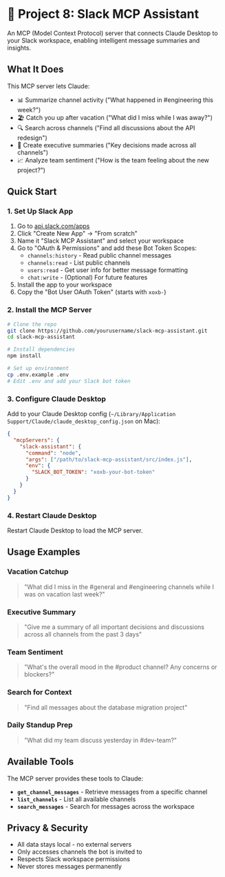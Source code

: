# 🤖 Project 8: Slack MCP Assistant

An MCP (Model Context Protocol) server that connects Claude Desktop to your Slack workspace, enabling intelligent message summaries and insights.

## What It Does

This MCP server lets Claude:
- 📊 Summarize channel activity ("What happened in #engineering this week?")
- 🏖️ Catch you up after vacation ("What did I miss while I was away?")
- 🔍 Search across channels ("Find all discussions about the API redesign")
- 👔 Create executive summaries ("Key decisions made across all channels")
- 📈 Analyze team sentiment ("How is the team feeling about the new project?")

## Quick Start

### 1. Set Up Slack App

1. Go to [api.slack.com/apps](https://api.slack.com/apps)
2. Click "Create New App" → "From scratch"
3. Name it "Slack MCP Assistant" and select your workspace
4. Go to "OAuth & Permissions" and add these Bot Token Scopes:
   - `channels:history` - Read public channel messages
   - `channels:read` - List public channels
   - `users:read` - Get user info for better message formatting
   - `chat:write` - (Optional) For future features
5. Install the app to your workspace
6. Copy the "Bot User OAuth Token" (starts with `xoxb-`)

### 2. Install the MCP Server

```bash
# Clone the repo
git clone https://github.com/yourusername/slack-mcp-assistant.git
cd slack-mcp-assistant

# Install dependencies
npm install

# Set up environment
cp .env.example .env
# Edit .env and add your Slack bot token
```

### 3. Configure Claude Desktop

Add to your Claude Desktop config (`~/Library/Application Support/Claude/claude_desktop_config.json` on Mac):

```json
{
  "mcpServers": {
    "slack-assistant": {
      "command": "node",
      "args": ["/path/to/slack-mcp-assistant/src/index.js"],
      "env": {
        "SLACK_BOT_TOKEN": "xoxb-your-bot-token"
      }
    }
  }
}
```

### 4. Restart Claude Desktop

Restart Claude Desktop to load the MCP server.

## Usage Examples

### Vacation Catchup
> "What did I miss in the #general and #engineering channels while I was on vacation last week?"

### Executive Summary
> "Give me a summary of all important decisions and discussions across all channels from the past 3 days"

### Team Sentiment
> "What's the overall mood in the #product channel? Any concerns or blockers?"

### Search for Context
> "Find all messages about the database migration project"

### Daily Standup Prep
> "What did my team discuss yesterday in #dev-team?"

## Available Tools

The MCP server provides these tools to Claude:

- **`get_channel_messages`** - Retrieve messages from a specific channel
- **`list_channels`** - List all available channels
- **`search_messages`** - Search for messages across the workspace


## Privacy & Security

- All data stays local - no external servers
- Only accesses channels the bot is invited to
- Respects Slack workspace permissions
- Never stores messages permanently